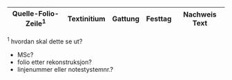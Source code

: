 | Quelle-Folio-Zeile<sup>1</sup> | Textinitium | Gattung | Festtag | Nachweis Text |
|--|--|--|--|--|




<sup>1</sup> hvordan skal dette se ut?
- MSc?
- folio etter rekonstruksjon?
- linjenummer eller notestystemnr.?
